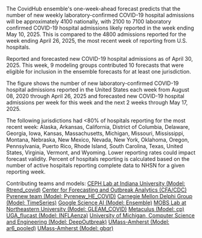 The CovidHub ensemble's one-week-ahead forecast predicts that the number of new weekly laboratory-confirmed COVID-19 hospital admissions will be approximately 4100 nationally, with 2100 to 7100 laboratory confirmed COVID-19 hospital admissions likely reported in the week ending May 10, 2025. This is compared to the 4800 admissions reported for the week ending April 26, 2025, the most recent week of reporting from U.S. hospitals.

Reported and forecasted new COVID-19 hospital admissions as of April 30, 2025. This week, 9 modeling groups contributed 10 forecasts that were eligible for inclusion in the ensemble forecasts for at least one jurisdiction.

The figure shows the number of new laboratory-confirmed COVID-19 hospital admissions reported in the United States each week from August 08, 2020 through April 26, 2025 and forecasted new COVID-19 hospital admissions per week for this week and the next 2 weeks through May 17, 2025.

The following jurisdictions had <80% of hospitals reporting for the most recent week: Alaska, Arkansas, California, District of Columbia, Delaware, Georgia, Iowa, Kansas, Massachusetts, Michigan, Missouri, Mississippi, Montana, Nebraska, New Mexico, Nevada, New York, Oklahoma, Oregon, Pennsylvania, Puerto Rico, Rhode Island, South Carolina, Texas, United States, Virginia, Vermont, and Wyoming. Lower reporting rates could impact forecast validity. Percent of hospitals reporting is calculated based on the number of active hospitals reporting complete data to NHSN for a given reporting week.

Contributing teams and models:
[CEPH Lab at Indiana University (Model: Rtrend_covid)](https://publichealth.indiana.edu/research/faculty-directory/profile.html?user=majelli)
[Center for Forecasting and Outbreak Analytics (CFA/CDC) Pyrenew team (Model: Pyrenew_HE_COVID)](https://github.com/cdcgov/pyrenew-hew)
[Carnegie Mellon Delphi Group (Model: TimeSeries)](https://github.com/cmu-delphi/exploration-tooling/)
[Google Science AI (Model: Ensemble)](NA)
[MOBS Lab at Northeastern University (Model: GLEAM_COVID)](https://www.mobs-lab.org/)
[Metaculus (Model: cp)](https://www.metaculus.com/questions/30049/us-covid-hospitalization-forecasts-2024-25/)
[UGA_flucast (Model: INFLAenza)](https://thefoxlab.wordpress.com/)
[University of Michigan, Computer Science and Engineering (Model: DeepOutbreak)](https://alrodri.engin.umich.edu/)
[UMass-Amherst (Model: ar6_pooled)](https://github.com/reichlab/idmodels)
[UMass-Amherst (Model: gbqr)](https://github.com/reichlab/idmodels)
